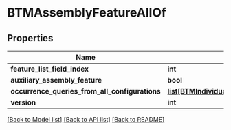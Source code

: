 # BTMAssemblyFeatureAllOf

## Properties
Name | Type | Description | Notes
------------ | ------------- | ------------- | -------------
**feature_list_field_index** | **int** |  | [optional] 
**auxiliary_assembly_feature** | **bool** |  | [optional] 
**occurrence_queries_from_all_configurations** | [**list[BTMIndividualQueryWithOccurrenceBase]**](BTMIndividualQueryWithOccurrenceBase.md) |  | [optional] 
**version** | **int** |  | [optional] 

[[Back to Model list]](../README.md#documentation-for-models) [[Back to API list]](../README.md#documentation-for-api-endpoints) [[Back to README]](../README.md)


